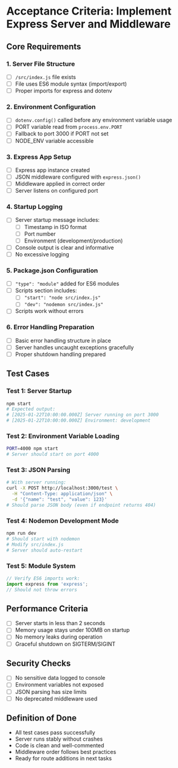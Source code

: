 # Acceptance Criteria: Implement Express Server and Middleware

## Core Requirements

### 1. Server File Structure
- [ ] `/src/index.js` file exists
- [ ] File uses ES6 module syntax (import/export)
- [ ] Proper imports for express and dotenv

### 2. Environment Configuration
- [ ] `dotenv.config()` called before any environment variable usage
- [ ] PORT variable read from `process.env.PORT`
- [ ] Fallback to port 3000 if PORT not set
- [ ] NODE_ENV variable accessible

### 3. Express App Setup
- [ ] Express app instance created
- [ ] JSON middleware configured with `express.json()`
- [ ] Middleware applied in correct order
- [ ] Server listens on configured port

### 4. Startup Logging
- [ ] Server startup message includes:
  - [ ] Timestamp in ISO format
  - [ ] Port number
  - [ ] Environment (development/production)
- [ ] Console output is clear and informative
- [ ] No excessive logging

### 5. Package.json Configuration
- [ ] `"type": "module"` added for ES6 modules
- [ ] Scripts section includes:
  - [ ] `"start": "node src/index.js"`
  - [ ] `"dev": "nodemon src/index.js"`
- [ ] Scripts work without errors

### 6. Error Handling Preparation
- [ ] Basic error handling structure in place
- [ ] Server handles uncaught exceptions gracefully
- [ ] Proper shutdown handling prepared

## Test Cases

### Test 1: Server Startup
```bash
npm start
# Expected output:
# [2025-01-22T10:00:00.000Z] Server running on port 3000
# [2025-01-22T10:00:00.000Z] Environment: development
```

### Test 2: Environment Variable Loading
```bash
PORT=4000 npm start
# Server should start on port 4000
```

### Test 3: JSON Parsing
```bash
# With server running:
curl -X POST http://localhost:3000/test \
  -H "Content-Type: application/json" \
  -d '{"name": "test", "value": 123}'
# Should parse JSON body (even if endpoint returns 404)
```

### Test 4: Nodemon Development Mode
```bash
npm run dev
# Should start with nodemon
# Modify src/index.js
# Server should auto-restart
```

### Test 5: Module System
```javascript
// Verify ES6 imports work:
import express from 'express';
// Should not throw errors
```

## Performance Criteria
- [ ] Server starts in less than 2 seconds
- [ ] Memory usage stays under 100MB on startup
- [ ] No memory leaks during operation
- [ ] Graceful shutdown on SIGTERM/SIGINT

## Security Checks
- [ ] No sensitive data logged to console
- [ ] Environment variables not exposed
- [ ] JSON parsing has size limits
- [ ] No deprecated middleware used

## Definition of Done
- All test cases pass successfully
- Server runs stably without crashes
- Code is clean and well-commented
- Middleware order follows best practices
- Ready for route additions in next tasks